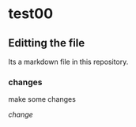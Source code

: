 # test00

## Editting the file 

Its a markdown file in this repository. 

### changes

make some changes 

_change_
